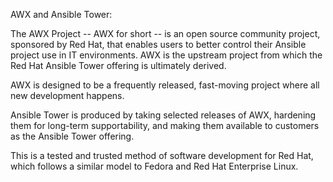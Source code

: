AWX and Ansible Tower:

The AWX Project -- AWX for short -- is an open source community project, sponsored by Red Hat, that enables users to better control their Ansible project use in IT environments. AWX is the upstream project from which the Red Hat Ansible Tower offering is ultimately derived.

AWX is designed to be a frequently released, fast-moving project where all new development happens.

Ansible Tower is produced by taking selected releases of AWX, hardening them for long-term supportability, and making them available to customers as the Ansible Tower offering.

This is a tested and trusted method of software development for Red Hat, which follows a similar model to Fedora and Red Hat Enterprise Linux.

